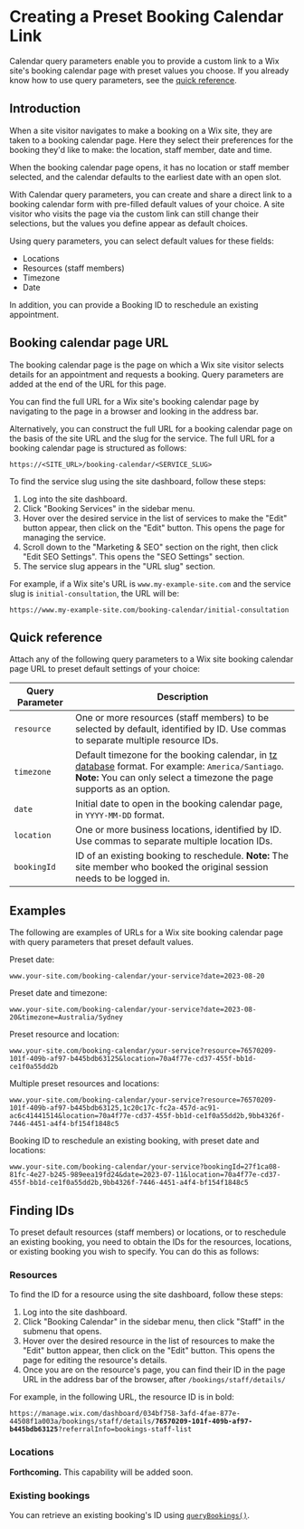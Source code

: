 # Creating a Preset Booking Calendar Link

Calendar query parameters enable you to provide a custom link to a Wix site's booking calendar page with preset values you choose.
If you already know how to use query parameters, see the [quick reference](#quick-reference).

## Introduction 

When a site visitor navigates to make a booking on a Wix site, they are taken to a booking calendar page.
Here they select their preferences for the booking they'd like to make: the location, staff member, date and time.

When the booking calendar page opens, it has no location or staff member selected, and the calendar defaults to the earliest date with an open slot.

With Calendar query parameters, you can create and share a direct link to a booking calendar form with pre-filled default values of your choice.
A site visitor who visits the page via the custom link can still change their selections, but the values you define appear as default choices.

Using query parameters, you can select default values for these fields:

+ Locations
+ Resources (staff members)
+ Timezone
+ Date

In addition, you can provide a Booking ID to reschedule an existing appointment.

## Booking calendar page URL 

The booking calendar page is the page on which a Wix site visitor selects details for an appointment and requests a booking.
Query parameters are added at the end of the URL for this page.

You can find the full URL for a Wix site's booking calendar page by navigating to the page in a browser and looking in the address bar.

Alternatively, you can construct the full URL for a booking calendar page on the basis of the site URL and the slug for the service.
The full URL for a booking calendar page is structured as follows:

```url
https://<SITE_URL>/booking-calendar/<SERVICE_SLUG>
```

To find the service slug using the site dashboard, follow these steps:

1. Log into the site dashboard.
2. Click "Booking Services" in the sidebar menu.
3. Hover over the desired service in the list of services to make the "Edit" button appear, then click on the "Edit" button. This opens the page for managing the service.
4. Scroll down to the "Marketing & SEO" section on the right, then click "Edit SEO Settings". This opens the "SEO Settings" section.
5. The service slug appears in the "URL slug" section.

For example, if a Wix site's URL is `www.my-example-site.com` and the service slug is `initial-consultation`, the URL will be:

```url
https://www.my-example-site.com/booking-calendar/initial-consultation
```

## Quick reference 

Attach any of the following query parameters to a Wix site booking calendar page URL to preset default settings of your choice:

| Query Parameter | Description |
| --------------- | ----------- |
| `resource`     | One or more resources (staff members) to be selected by default, identified by ID. Use commas to separate multiple resource IDs.|
| `timezone`     | Default timezone for the booking calendar, in [tz database](https://en.wikipedia.org/wiki/List_of_tz_database_time_zones) format. For example: `America/Santiago`. **Note:** You can only select a timezone the page supports as an option.  |
| `date`         | Initial date to open in the booking calendar page, in `YYYY-MM-DD` format. |
| `location`     | One or more business locations, identified by ID. Use commas to separate multiple location IDs.|
| `bookingId`    | ID of an existing booking to reschedule. **Note:** The site member who booked the original session needs to be logged in. |

## Examples 

The following are examples of URLs for a Wix site booking calendar page with query parameters that preset default values.

Preset date:

```url
www.your-site.com/booking-calendar/your-service?date=2023-08-20
```

Preset date and timezone:

```url
www.your-site.com/booking-calendar/your-service?date=2023-08-20&timezone=Australia/Sydney
```

Preset resource and location:

```url
www.your-site.com/booking-calendar/your-service?resource=76570209-101f-409b-af97-b445bdb63125&location=70a4f77e-cd37-455f-bb1d-ce1f0a55dd2b
```

Multiple preset resources and locations:

```url
www.your-site.com/booking-calendar/your-service?resource=76570209-101f-409b-af97-b445bdb63125,1c20c17c-fc2a-457d-ac91-ac6c41441514&location=70a4f77e-cd37-455f-bb1d-ce1f0a55dd2b,9bb4326f-7446-4451-a4f4-bf154f1848c5
```

Booking ID to reschedule an existing booking, with preset date and locations:

```url
www.your-site.com/booking-calendar/your-service?bookingId=27f1ca08-81fc-4e27-b245-989eea19fd24&date=2023-07-11&location=70a4f77e-cd37-455f-bb1d-ce1f0a55dd2b,9bb4326f-7446-4451-a4f4-bf154f1848c5
```

## Finding IDs 

To preset default resources (staff members) or locations, or to reschedule an existing booking, you need to obtain the IDs for the resources, locations, or existing booking you wish to specify. You can do this as follows:

### Resources

To find the ID for a resource using the site dashboard, follow these steps:

1. Log into the site dashboard.
2. Click "Booking Calendar" in the sidebar menu, then click "Staff" in the submenu that opens.
3. Hover over the desired resource in the list of resources to make the "Edit" button appear, then click on the "Edit" button. This opens the page for editing the resource's details.
4. Once you are on the resource's page, you can find their ID in the page URL in the address bar of the browser, after `/bookings/staff/details/`

For example, in the following URL, the resource ID is in bold:

`https://manage.wix.com/dashboard/034bf758-3afd-4fae-877e-44508f1a003a/bookings/staff/details/`**`76570209-101f-409b-af97-b445bdb63125`**`?referralInfo=bookings-staff-list`

### Locations

**Forthcoming.** This capability will be added soon.

### Existing bookings

You can retrieve an existing booking's ID using [`queryBookings()`](/wix-bookings-backend/bookings/querybookings).
